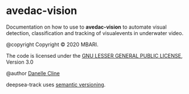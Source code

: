 # avedac-vision 
 
Documentation on how to use to <b>avedac-vision</b> to automate visual detection, classification and tracking of visualevents in underwater video.

@copyright Copyright &copy; 2020 MBARI. 

The code is licensed under the [GNU LESSER GENERAL PUBLIC LICENSE](http://www.gnu.org/copyleft/lesser.html), Version 3.0
  
@author [Danelle Cline](https://www.mbari.org/cline-danelle-e/)

deepsea-track uses [semantic versioning](http://semver.org/).